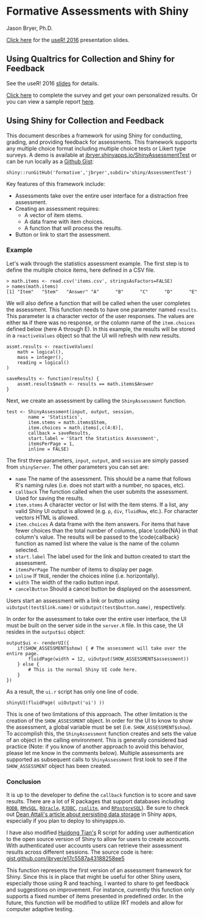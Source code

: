 # Formative Assessments with Shiny
Jason Bryer, Ph.D.  

[Click here](https://github.com/jbryer/formative/blob/master/slides/2016-06-30%20useR%20Formative%20Assessment.pdf) for the [useR! 2016](http://schedule.user2016.org/event/7BZm/using-shiny-for-formative-assessments) presentation slides.


## Using Qualtrics for Collection and Shiny for Feedback

See the useR! 2016 [slides](https://github.com/jbryer/formative/blob/master/slides/2016-06-30%20useR%20Formative%20Assessment.pdf) for details.

[Click here](https://excelsior.eu.qualtrics.com/SE/?SID=SV_42w3IMUxIFzWF0h)  to complete the survey and get your own personalized results. Or you can view a sample report [here](http://daacs.net/shiny/DemoResults/?responseId=R_2Qt847VHMigyzcv).

## Using Shiny for Collection and Feedback

This document describes a framework for using Shiny for conducting, grading, and providing feedback for assessments. This framework supports any multiple choice format including multiple choice tests or Likert type surveys. A demo is available at [jbryer.shinyapps.io/ShinyAssessmentTest](https://jbryer.shinyapps.io/ShinyAssessmentTest/) or can be run locally as a [Github Gist](https://gist.github.com/jbryer/a6fb5a3b1d5fd56cff64):

```
shiny::runGitHub('formative','jbryer',subdir='shiny/AssessmentTest')
```

Key features of this framework include:

* Assessments take over the entire user interface for a distraction free assessment.
* Creating an assessment requires:
	* A vector of item stems.
	* A data frame with item choices.
	* A function that will process the results.
* Button or link to start the assessment.


### Example

Let's walk through the statistics assessment example. The first step is to define the multiple choice items, here defined in a CSV file.

```
> math.items <- read.csv('items.csv', stringsAsFactors=FALSE)
> names(math.items)
[1] "Item"   "Stem"   "Answer" "A"      "B"      "C"      "D"      "E"     
```

We will also define a function that will be called when the user completes the assessment. This function needs to have one parameter named `results`. This parameter is a character vector of the user responses. The values are either `NA` if there was no response, or the column name of the `item.choices` defined below (here A through E). In this example, the results will be stored in a `reactiveValues` object so that the UI will refresh with new results.

```
assmt.results <- reactiveValues(
	math = logical(),
	mass = integer(),
	reading = logical()
)

saveResults <- function(results) {
	assmt.results$math <- results == math.items$Answer
}
```

Next, we create an assessment by calling the `ShinyAssessment` function.

```
test <- ShinyAssessment(input, output, session,
		name = 'Statistics',
		item.stems = math.items$Stem,
		item.choices = math.items[,c(4:8)],
		callback = saveResults,
		start.label = 'Start the Statistics Assessment',
		itemsPerPage = 1,
		inline = FALSE)
```

The first three parameters, `input`, `output`, and `session` are simply passed from `shinyServer`. The other parameters you can set are:

* `name` The name of the assessment. This should be a name that follows R's naming rules (i.e. does not start with a number, no spaces, etc).
* `callback` The function called when the user submits the assessment. Used for saving the results.
* `item.stems` A character vector or list with the item stems. If a list, any valid Shiny UI output is allowed (e.g. `p`, `div`, `fluidRow`, etc.). For character vectors HTML is allowed.
* `item.choices` A data frame with the item answers. For items that have fewer choices than the total number of columns, place \code{NA} in that column's value. The results will be passed to the \code{callback} function as named list where the value is the name of the column selected.
* `start.label` The label used for the link and button created to start the assessment.
* `itemsPerPage` The number of items to display per page.
* `inline` If `TRUE`, render the choices inline (i.e. horizontally).
* `width` The width of the radio button input.
* `cancelButton` Should a cancel button be displayed on the assessment.

Users start an assessment with a link or button using `uiOutput(test$link.name)` or `uiOutput(test$button.name)`, respectively.

In order for the assessment to take over the entire user interface, the UI must be built on the server side in the `server.R` file. In this case, the UI resides in the `output$ui` object:

```
output$ui <- renderUI({
	if(SHOW_ASSESSMENT$show) { # The assessment will take over the entire page.
		fluidPage(width = 12, uiOutput(SHOW_ASSESSMENT$assessment))
	} else { 
		# This is the normal Shiny UI code here.
	}
})
```

As a result, the `ui.r` script has only one line of code.

```
shinyUI(fluidPage( uiOutput('ui') ))
```

This is one of two limitations of this approach. The other limitation is the creation of the `SHOW_ASSESSMENT` object. In order for the UI to know to show the assessment, a global variable must be set (i.e. `SHOW_ASSESSMENT$show`). To accomplish this, the `ShinyAssessment` function creates and sets the value of an object in the calling environment. This is generally considered bad practice (Note: if you know of another approach to avoid this behavior, please let me know in the comments below). Multiple assessments are supported as subsequent calls to `ShinyAssessment` first look to see if the `SHOW_ASSESSMENT` object has been created.


### Conclusion

It is up to the developer to define the `callback` function is to score and save results. There are a lot of R packages that support databases including [`RODB`](https://cran.r-project.org/web/packages/RODBC/index.html), [`RMySQL`](http://cran.r-project.org/web/packages/RMySQL/index.html), [`ROracle`](http://cran.r-project.org/web/packages/ROracle/index.html), [`RJDBC`](http://cran.r-project.org/web/packages/RJDBC/index.html), [`rsqlite`](https://cran.r-project.org/web/packages/RSQLite/index.html), and [`RPostgreSQL`](https://cran.r-project.org/web/packages/RPostgreSQL/index.html)). Be sure to check out [Dean Attali's article about persisting data storage](http://shiny.rstudio.com/articles/persistent-data-storage.html) in Shiny apps, especially if you plan to deploy to shinyapps.io.

I have also modified [Huidong Tian's](http://withr.me/authentication-of-shiny-server-application-using-a-simple-method/) R script for adding user authentication to the open source version of Shiny to allow for users to create accounts. With authenticated user accounts users can retrieve their assessment results across different sessions. The source code is here: [gist.github.com/jbryer/e17c5587a43188258ee5](https://gist.github.com/jbryer/e17c5587a43188258ee5)


This function represents the first version of an assessment framework for Shiny. Since this is in place that might be useful for other Shiny users, especially those using R and teaching, I wanted to share to get feedback and suggestions on improvement. For instance, currently this function only supports a fixed number of items presented in predefined order. In the future, this function will be modified to utilize IRT models and allow for computer adaptive testing.
